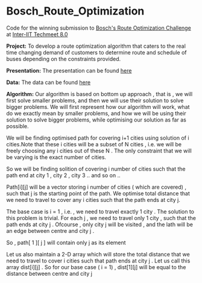 # Bosch_Route_Optimization

Code for the winning submission to [Bosch's Route Optimization Challenge](http://www.interiittech.org/events/bosch.html) at [Inter-IIT Techmeet 8.0](http://www.interiittech.org/)

**Project:** To develop a route optimization algorithm that caters to the real time changing demand of customers to determine route and schedule of buses depending on the constraints provided.

**Presentation:** The presentation can be found [here](https://github.com/SnehalRaj/Bosch_route_optimization/blob/master/presentation.pdf)

**Data:** The data can be found [here](http://www.interiittech.org/static/pdfs/BOSCH_PS.pdf)


**Algorithm:**  Our algorithm is based on bottom up approach , that is , we will first solve smaller problems, and then we will use their solution to solve bigger problems. We will first represent how our algorithm will work, what do we exactly mean by smaller problems, and how we will be using their solution to solve bigger problems, while optimising our solution as far as possible.

We will be finding optimised path for covering i+1 cities using solution of i cities.Note that these i cities will be a subset of N cities , i.e. we will be freely choosing any i cities out of these N . The only constraint that we will be varying is the exact number of cities.

So we will be finding solition of covering i number of cities such that the path end at city 1 , city 2 , city 3 .. and so on ..

Path[i][j] will be a vector storing i number of cities ( which are covered) , such that j is the starting point of the path.
We optimise total distance that we need to travel to cover any i cities such that the path ends at city j.

The base case is i = 1 , i.e. , we need to travel exactly 1 city .
The solution to this problem is trivial. For each j , we need to travel only 1 city , such that the path ends at city j . Ofcourse , only city j will be visited , and the lath will be an edge between centre and city j .

So , path[ 1 ][ j ] will contain only j as its element

Let us also maintain a 2-D array which will store the total distance that we need to travel to cover i cities such that path ends at city j . Let us call this array dist[i][j] .
So for our base case ( i = 1) , dist[1][j] will be equal to the distance between centre and city j


